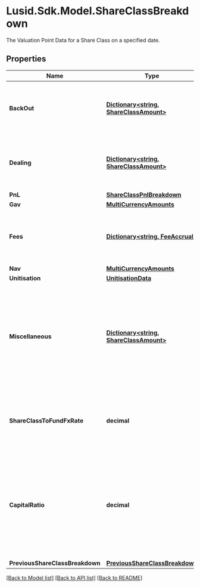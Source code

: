 # Lusid.Sdk.Model.ShareClassBreakdown
The Valuation Point Data for a Share Class on a specified date.

## Properties

Name | Type | Description | Notes
------------ | ------------- | ------------- | -------------
**BackOut** | [**Dictionary&lt;string, ShareClassAmount&gt;**](ShareClassAmount.md) | Bucket of detail for the Valuation Point where data points have been &#39;backed out&#39;. | 
**Dealing** | [**Dictionary&lt;string, ShareClassAmount&gt;**](ShareClassAmount.md) | Bucket of detail for any &#39;Dealing&#39; that has occured inside the queried period. | 
**PnL** | [**ShareClassPnlBreakdown**](ShareClassPnlBreakdown.md) |  | 
**Gav** | [**MultiCurrencyAmounts**](MultiCurrencyAmounts.md) |  | 
**Fees** | [**Dictionary&lt;string, FeeAccrual&gt;**](FeeAccrual.md) | Bucket of detail for any &#39;Fees&#39; that have been charged in the selected period. | 
**Nav** | [**MultiCurrencyAmounts**](MultiCurrencyAmounts.md) |  | 
**Unitisation** | [**UnitisationData**](UnitisationData.md) |  | [optional] 
**Miscellaneous** | [**Dictionary&lt;string, ShareClassAmount&gt;**](ShareClassAmount.md) | Not used directly by the LUSID engines but serves as a holding area for any custom derived data points that may be useful in, for example, fee calculations). | [optional] 
**ShareClassToFundFxRate** | **decimal** | The fx rate from the Share Class currency to the fund currency at this valuation point. | 
**CapitalRatio** | **decimal** | The proportion of the fund&#39;s adjusted beginning equity (ie: the sum of the previous NAV and the net dealing) that is invested in the share class. | 
**PreviousShareClassBreakdown** | [**PreviousShareClassBreakdown**](PreviousShareClassBreakdown.md) |  | 

[[Back to Model list]](../README.md#documentation-for-models) [[Back to API list]](../README.md#documentation-for-api-endpoints) [[Back to README]](../README.md)


